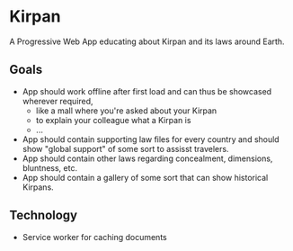 # Kirpan

A Progressive Web App educating about Kirpan and its laws around Earth.

## Goals

* App should work offline after first load and can thus be showcased wherever required, 
  * like a mall where you're asked about your Kirpan
  * to explain your colleague what a Kirpan is
  * ...
* App should contain supporting law files for every country and should show "global support" of some sort to assisst travelers.
* App should contain other laws regarding concealment, dimensions, bluntness, etc.
* App should contain a gallery of some sort that can show historical Kirpans.

## Technology

* Service worker for caching documents
